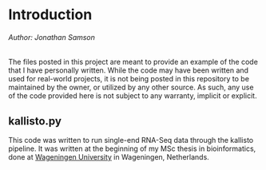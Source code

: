 # Introduction
###### Author: Jonathan Samson
The files posted in this project are meant to provide an example
of the code that I have personally written.  While the code may
have been written and used for real-world projects, it is not 
being posted in this repository to be maintained by the owner, or utilized by
any other source.  As such, any use of the code provided here is
not subject to any warranty, implicit or explicit.

## kallisto.py
This code was written to run single-end RNA-Seq data through the
kallisto pipeline. It was written at the beginning of my MSc thesis
in bioinformatics, done at [Wageningen University](https://www.wur.nl/en/Research-Results/Chair-grous/Plant-Sciences/Bioinformatics.htm) in Wageningen, Netherlands.
